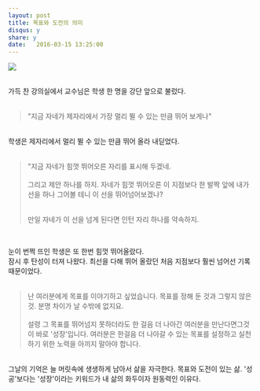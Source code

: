 ```yaml
---
layout: post
title: 목표와 도전의 의미 
disqus: y
share: y
date:   2016-03-15 13:25:00
---
```


<img src="http://beatshon.github.io/images/Class2.jpg">
<br/><br/>


<meta property="og:image" content="http://beatshon.github.io/images/Class2.jpg" />

가득 찬 강의실에서 교수님은 학생 한 명을 강단 앞으로 불렀다.<br/>
<br/>
 
<blockquote>
  <p>"지금 자네가 제자리에서 가장 멀리 뛸 수 있는 만큼 뛰어 보게나"</p>

</blockquote>
<br/>
학생은 제자리에서 멀리 뛸 수 있는 만큼 뛰어 올라 내딛었다.  
<br/>
<br/>
<blockquote>
"지금 자네가 힘껏 뛰어오른 자리를 표시해 두겠네.
<br/><br/>
그리고 제안 하나를 하지. 자네가 힘껏 뛰어오른 이 지점보다 한 발짝 앞에 내가 선을 하나 그어볼 테니 이 선을 뛰어넘어보겠나? 

<br/>만일 자네가 이 선을 넘게 된다면 인턴 자리 하나를 약속하지.

</blockquote><br/>

눈이 번쩍 뜨인 학생은 또 한번 힘껏 뛰어올랐다. <br/>
잠시 후 탄성이 터져 나왔다. 최선을 다해 뛰어 올랐던 처음 지점보다 훨씬 넘어선 기록때문이었다. 
<br/><br/>

<blockquote>
난 여러분에게 목표를 이야기하고 싶었습니다. 목표를 정해 둔 것과 그렇지 않은 것. 분명 차이가 날 수밖에 없지요. <br/><br/>
설령 그 목표를 뛰어넘지 못하더라도 한 걸음 더 나아간 여러분을 만난다면그것이 바로 '성장'입니다. 여러분은 한걸음 더 나아갈 수 있는 목표를 설정하고 실천하기 위한 노력을 아끼지 말아야 합니다. </blockquote>

<br/>
그날의 기억은 늘 머릿속에 생생하게 남아서 삶을 자극한다. 목표와 도전이 있는 삶. '성공'보다는 '성장'이라는 키워드가 내 삶의 화두이자 원동력인 이유다.